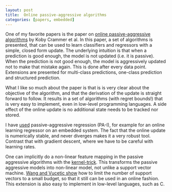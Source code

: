 ```yaml
---
layout: post
title:  Online passive-aggressive algorithms
categories: [papers, embedded]
---
```


One of my favorite papers is the paper on [online passive-aggressive
algorithms](http://www.jmlr.org/papers/volume7/crammer06a/crammer06a.pdf) by
Koby Crammer et al. In this paper, a set of algorithms is presented, that can be
used to learn classifiers and regressors with a simple, closed form update. The
underlying intuition is that when a prediction is good enough, the model is not
updated (i.e. it is passive). When the prediction is not good enough, the model
is aggressively updated not to make that mistake again. This is done after every
data point. Extensions are presented for multi-class predictions, one-class
prediction and structured prediction. 

What I like so much about the paper is that is is very clear about the objective
of the algorithm, and that the derivation of the update is straight forward to
follow. It results in a set of algorithms (with regret bounds!) that is very
easy to implement, even in low-level programming languages. A side effect of the
online update is no additional state needs to be tracked nor stored.

I have [used](https://github.com/breuderink/epsilon) passive-aggressive
regression (PA-I), for example for an online learning regressor on an embedded
system. The fact that the online update is numerically stable, and never
diverges makes it a very robust tool. Contrast that with gradient descent, where
we have to be careful with learning rates.

One can implicitly do a non-linear feature mapping in the passive aggressive
algorithms with the [kernel-trick](https://en.wikipedia.org/wiki/Kernel_method).
This transforms the passive aggressive models into non-linear model, not unlike
a support vector machine. [Wang and Vucetic
show](http://proceedings.mlr.press/v9/wang10b/wang10b.pdf) how to limit the
number of support vectors to a small budget, so that it still can be used in an
online fashion. This extension is also easy to implement in low-level languages,
such as C.